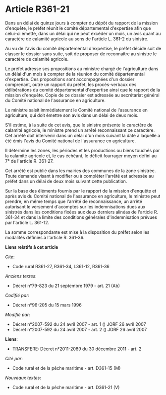 # Article R361-21

Dans un délai de quinze jours à compter du dépôt du rapport de la mission d'enquête, le préfet réunit le comité départemental
d'expertise afin que celui-ci émette, dans un délai qui ne peut excéder un mois, un avis quant au caractère de calamité
agricole au sens de l'article L. 361-2 du sinistre.

Au vu de l'avis du comité départemental d'expertise, le préfet décide soit de classer le dossier sans suite, soit de proposer
de reconnaître au sinistre le caractère de calamité agricole.

Le préfet adresse ses propositions au ministre chargé de l'agriculture dans un délai d'un mois à compter de la réunion du
comité départemental d'expertise. Ces propositions sont accompagnées d'un dossier comprenant, outre un rapport du préfet, les
procès-verbaux des délibérations du comité départemental d'expertise ainsi que le rapport de la mission d'enquête. Copie de
ce dossier est adressée au secrétariat général du Comité national de l'assurance en agriculture.

Le ministre saisit immédiatement le Comité national de l'assurance en agriculture, qui doit émettre son avis dans un délai de
deux mois.

S'il estime, à la suite de cet avis, que le sinistre présente le caractère de calamité agricole, le ministre prend un arrêté
reconnaissant ce caractère. Cet arrêté doit intervenir dans un délai d'un mois suivant la date à laquelle a été émis l'avis
du Comité national de l'assurance en agriculture.

Il détermine les zones, les périodes et les productions ou biens touchés par la calamité agricole et, le cas échéant, le
déficit fourrager moyen défini au 7° de l'article R. 361-27.

Cet arrêté est publié dans les mairies des communes de la zone sinistrée. Toute demande visant à modifier ou à compléter
l'arrêté est adressée au préfet dans un délai de deux mois suivant cette publication.

Sur la base des éléments fournis par le rapport de la mission d'enquête et après avis du Comité national de l'assurance en
agriculture, le ministre peut prendre, en même temps que l'arrêté de reconnaissance, un arrêté autorisant le versement
d'acomptes sur les indemnisations dues aux sinistrés dans les conditions fixées aux deux derniers alinéas de l'article R.
361-34 et dans la limite des conditions générales d'indemnisation prévues par l'article L. 361-12.

La somme correspondante est mise à la disposition du préfet selon les modalités définies à l'article R. 361-36.

**Liens relatifs à cet article**

_Cite_:

  - Code rural R361-27, R361-34, L361-12, R361-36

_Anciens textes_:

  - Décret n°79-823 du 21 septembre 1979 - art. 21 (Ab)

_Codifié par_:

  - Décret n°96-205 du 15 mars 1996

_Modifié par_:

  - Décret n°2007-592 du 24 avril 2007 - art. 1 () JORF 26 avril 2007
  - Décret n°2007-592 du 24 avril 2007 - art. 2 () JORF 26 avril 2007

**Liens**:

  - TRANSFERE: Décret n°2011-2089 du 30 décembre 2011 - art. 2

_Cité par_:

  - Code rural et de la pêche maritime - art. D361-15 (M)

_Nouveaux textes_:

  - Code rural et de la pêche maritime - art. D361-21 (V)
